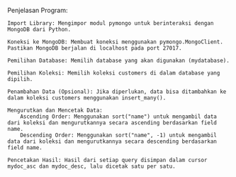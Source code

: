 Penjelasan Program:

    Import Library: Mengimpor modul pymongo untuk berinteraksi dengan MongoDB dari Python.

    Koneksi ke MongoDB: Membuat koneksi menggunakan pymongo.MongoClient. Pastikan MongoDB berjalan di localhost pada port 27017.

    Pemilihan Database: Memilih database yang akan digunakan (mydatabase).

    Pemilihan Koleksi: Memilih koleksi customers di dalam database yang dipilih.

    Penambahan Data (Opsional): Jika diperlukan, data bisa ditambahkan ke dalam koleksi customers menggunakan insert_many().

    Mengurutkan dan Mencetak Data:
        Ascending Order: Menggunakan sort("name") untuk mengambil data dari koleksi dan mengurutkannya secara ascending berdasarkan field name.
        Descending Order: Menggunakan sort("name", -1) untuk mengambil data dari koleksi dan mengurutkannya secara descending berdasarkan field name.

    Pencetakan Hasil: Hasil dari setiap query disimpan dalam cursor mydoc_asc dan mydoc_desc, lalu dicetak satu per satu.